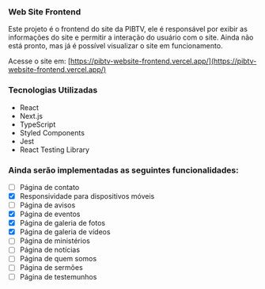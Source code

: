 ### Web Site Frontend

Este projeto é o frontend do site da PIBTV, ele é responsável por exibir as informações do site e permitir a interação do usuário com o site. Ainda não está pronto, mas já é possível visualizar o site em funcionamento.

Acesse o site em: [https://pibtv-website-frontend.vercel.app/](https://pibtv-website-frontend.vercel.app/)

### Tecnologias Utilizadas

- React
- Next.js
- TypeScript
- Styled Components
- Jest
- React Testing Library

### Ainda serão implementadas as seguintes funcionalidades:
- [ ] Página de contato
- [x] Responsividade para dispositivos móveis
- [ ] Página de avisos
- [x] Página de eventos
- [x] Página de galeria de fotos
- [x] Página de galeria de vídeos
- [ ] Página de ministérios
- [ ] Página de notícias
- [ ] Página de quem somos
- [ ] Página de sermões
- [ ] Página de testemunhos
